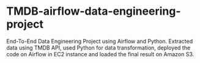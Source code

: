 # TMDB-airflow-data-engineering-project
End-To-End Data Engineering Project using Airflow and Python. Extracted data using TMDB API, used Python for data transformation, deployed the code on Airflow in EC2 instance and loaded the final result on Amazon S3.
